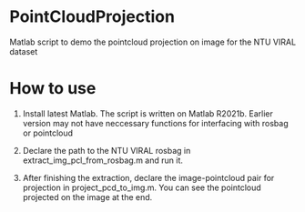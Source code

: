 # PointCloudProjection
Matlab script to demo the pointcloud projection on image for the NTU VIRAL dataset

# How to use

1. Install latest Matlab. The script is written on Matlab R2021b. Earlier version may not have neccessary functions for interfacing with rosbag or pointcloud

2. Declare the path to the NTU VIRAL rosbag in extract_img_pcl_from_rosbag.m and run it.

3. After finishing the extraction, declare the image-pointcloud pair for projection in project_pcd_to_img.m. You can see the pointcloud projected on the image at the end.
